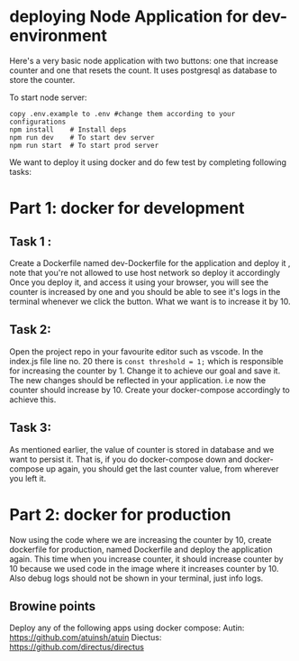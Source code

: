 # deploying Node Application for dev-environment
Here's a very basic node application with two buttons: one that increase counter and one that resets the count.
It uses postgresql as database to store the counter.

To start node server:
```shell
copy .env.example to .env #change them according to your configurations
npm install    # Install deps
npm run dev    # To start dev server
npm run start  # To start prod server
```

We want to deploy it using docker and do few test by completing following tasks:

# Part 1: docker for development

## Task 1 : 
Create a Dockerfile named dev-Dockerfile for the application and deploy it , note that you're not allowed to use host network so deploy it accordingly
Once you deploy it, and access it using your browser, you will see the counter is increased by one and you should be able to see it's logs in the terminal whenever we click the button. What we want is to increase it by 10.

## Task 2: 
Open the project repo in your favourite editor such as vscode. In the index.js file line no. 20 there is ```const threshold = 1;``` which is responsible for increasing the counter by 1. Change it to achieve our goal and save it. The new changes should be reflected in your application. i.e now the counter should increase by 10. Create your docker-compose accordingly to achieve this.

## Task 3:
As mentioned earlier, the value of counter is stored in database and we want to persist it. That is, if you do docker-compose down and docker-compose up again, you should get the last counter value, from wherever you left it.

# Part 2: docker for production 

Now using the code where we are increasing the counter by 10, create dockerfile for production, named Dockerfile and deploy the application again. This time when you increase counter, it should increase counter by 10 because we used code in the image where it increases counter by 10. Also debug logs should not be shown in your terminal, just info logs. 

## Browine points 
Deploy any of the following apps using docker compose: 
Autin: https://github.com/atuinsh/atuin
Diectus: https://github.com/directus/directus